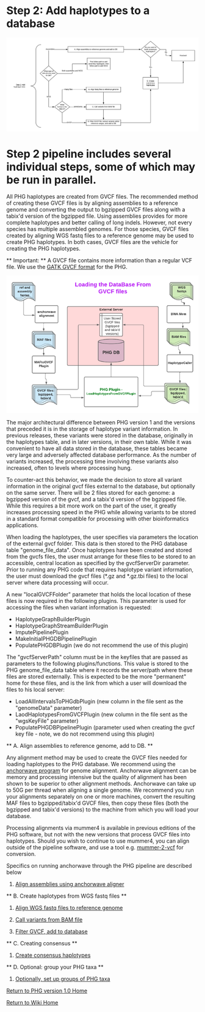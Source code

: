 # Step 2: Add haplotypes to a database

![CreateAndPopulatePHGDatabase_step2.png](../images/CreatePHG_step2.png)

# Step 2 pipeline includes several individual steps, some of which may be run in parallel.

All PHG haplotypes are created from GVCF files.  The recommended method of creating these GVCF files is by aligning assemblies to a reference genome and converting the output to bgzipped GVCF files along with a tabix'd version of the bgzipped file.  Using assemblies provides for more complete haplotypes and better calling of long indels.  However, not every species has multiple assembled genomes. For those species, GVCF files created by aligning WGS fastq files to a reference genome may be used to create PHG haplotypes. In both cases, GVCF files are the vehicle for creating the PHG haplotypes.

** Important: ** A GVCF file contains more information than a regular VCF file. We use the [GATK GVCF format](https://gatk.broadinstitute.org/hc/en-us/articles/360035531812-GVCF-Genomic-Variant-Call-Format) for the PHG.

![CreateAndPopulateFromGVCF_step2.png](../images/LoadGVCF_withServer.png)

The major architectural difference between PHG version 1 and the versions that preceded it is in the storage of haplotype variant information.  In previous releases, these variants were stored in the database, originally in the haplotypes table, and in later versions, in their own table.  While it was convenient to have all data stored in the database, these tables became very large and adversely affected database performance. As the number of variants increased, the processing time involving these variants also increased, often to levels where processing hung.

To counter-act this behavior, we made the decision to store all variant information in the original gvcf files external to the database, but optionally on the same server.  There will be 2 files stored for each genome:  a bgzipped version of the gvcf, and a tabix'd version of the bgzipped file.  While this requires a bit more work on the part of the user, it greatly increases processing speed in the PHG while allowing variants to be stored in a standard format compatible for processing with other bioinformatics applications.

When loading the haplotypes, the user specifies via parameters the location of the external gvcf folder.  This data is then stored to the PHG database table "genome_file_data".  Once haplotypes have been created and stored from the gvcfs files, the user must arrange for these files to be stored to an accessible, central location as specified by the gvcfServerDir parameter.  Prior to running any PHG code that requires haplotype variant information, the user must download the gvcf files (*.gz and *.gz.tbi files) to the local server where data processing will occur.  

A new "localGVCFFolder" parameter that holds the local location of these files is now required in the following plugins.  This parameter is used for accessing the files when variant information is requested:

* HaplotypeGraphBuilderPlugin
* HaplotypeGraphStreamBuilderPlugin
* ImputePipelinePlugin
* MakeInitialPHGDBPipelinePlugin
* PopulatePHGDBPlugin (we do not recommend the use of this plugin)

The "gvcfServerPath" column must be in the keyfiles that are passed as parameters to the following plugins/functions.  This value is stored to the PHG genome_file_data table where it records the server/path where these files are stored externally. This is expected to be the more "permanent" home for these files, and is the link from which a user will download the files to his local server:

* LoadAllIntervalsToPHGdbPlugin (new column in the file sent as the "genomeData" parameter)
* LaodHaplotypesFromGVCFPlugin (new column in the file sent as the "wgsKeyFile" parameter)
* PopulatePHGDBPipelinePlugin (parameter used when creating the gvcf key file - note, we do not recommend using this plugin)


** A. Align assemblies to reference genome, add to DB. **

Any alignment method may be used to create the GVCF files needed for loading haplotypes to the PHG database.  We recommend using the [anchorwave program](https://www.pnas.org/doi/10.1073/pnas.2113075119) for genome alignment.  Anchorwave alignment can be memory and processing intensive but the quality of alignment has been shown to be superior to other alignment methods. Anchorwave can take up to 50G per thread when aligning a single genome.  We recommend you run your alignments separately on one or more machines, convert the resulting MAF files to bgzipped/tabix'd GVCF files, then copy these files (both the bgzipped and tabix'd versions) to the machine from which you will load your database. 

Processing alignments via mummer4 is available in previous editions of the PHG software, but not with the new versions that process GVCF files into haplotypes.  Should you wish to continue to use mummer4, you can align outside of the pipeline software, and use a tool e.g. [mummer-2-vcf](https://www.biostars.org/p/395210/) for conversion.


Specifics on running anchorwave through the PHG pipeline are described below

1. [Align assemblies using anchorwave aligner](CreatePHG_step2_assemblyViaAnchorwave.md)


** B. Create haplotypes from WGS fastq files **

1. [Align WGS fastq files to reference genome](CreatePHG_step2_addHapsFromFastq.md)

2. [Call variants from BAM file](CreatePHG_step2_addHapsFromBAM.md)

3. [Filter GVCF, add to database](CreatePHG_step2_addHapsFromGVCF.md)


** C. Creating consensus **

1. [Create consensus haplotypes](CreatePHG_step2_consensus.md)


** D.  Optional: group your PHG taxa **

1. [Optionally, set up groups of PHG taxa](CreatePHG_step2_taxaGroupTables.md)

[Return to PHG version 1.0 Home ](../Home_variantsInGVCFFiles.md)

[Return to Wiki Home](../Home.md)
